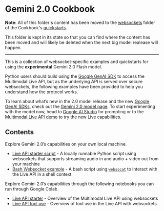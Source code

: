 # Gemini 2.0 Cookbook

**Note:** All of this folder's content has been moved to the [websockets](https://github.com/google-gemini/cookbook/tree/main/quickstarts/websockets) folder of the Cookbook's [quickstarts](https://github.com/google-gemini/cookbook/tree/main/quickstarts).

This folder is kept in its state so that you can find where the content has been moved and will likely be deleted when the next big model realease will happen.

-----------

This is a collection of websocket-specific examples and quickstarts for using the **experimental** Gemini 2.0 Flash model.

Python users should build using the [Google GenAI SDK](https://ai.google.dev/gemini-api/docs/sdks) to access the Multimodal Live API, but as the underlying API is served over secure websockets, the following examples have been provided to help you understand how the protocol works.

To learn about what’s new in the 2.0 model release and the new [Google GenAI SDKs](https://github.com/googleapis/python-genai), check out the [Gemini 2.0 model page](https://ai.google.dev/gemini-api/docs/models/gemini-v2). To start experimenting with the model now, head to [Google AI Studio](https://aistudio.google.com/prompts/new_chat?model=gemini-2.0-flash-exp) for prompting or to the [Multimodal Live API demo](https://aistudio.google.com/live) to try the new Live capabilities.
## Contents

Explore Gemini 2.0’s capabilities on your own local machine.

* [Live API starter script](../../quickstarts/websockets/Get_started_LiveAPI.py) \- A locally runnable Python script using websockets that supports streaming audio in and audio + video out from your machine
* [Bash Websocket example](../../quickstarts/websockets/shell_websockets.sh) \- A bash script using [`websocat`](https://github.com/vi/websocat) to interact with the Live API in a shell context

Explore Gemini 2.0’s capabilities through the following notebooks you can run through Google Colab.

* [Live API starter](../../quickstarts/websockets/Get_started_LiveAPI.ipynb) \- Overview of the Multimodal Live API using websockets
* [Live API tool use](../../quickstarts/websockets/Get_started_LiveAPI_tools.ipynb) \- Overview of tool use in the Live API with websockets

